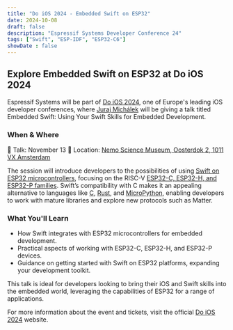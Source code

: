 ```yaml
---
title: "Do iOS 2024 - Embedded Swift on ESP32"
date: 2024-10-08
draft: false
description: "Espressif Systems Developer Conference 24"
tags: ["Swift", "ESP-IDF", "ESP32-C6"]
showDate : false
---
```


## Explore Embedded Swift on ESP32 at Do iOS 2024

Espressif Systems will be part of [Do iOS 2024](https://do-ios.com/), one of Europe's leading iOS developer conferences, where [Juraj Michálek](https://developer.espressif.com/authors/juraj-michalek/) will be giving a talk titled Embedded Swift: Using Your Swift Skills for Embedded Development.

### When & Where

📅 Talk: November 13
📍 Location: [Nemo Science Museum, Oosterdok 2, 1011 VX Amsterdam](http://maps.apple.com/?address=Oosterdok+2+Amsterdam&q=NEMO+Science+Museum)

The session will introduce developers to the possibilities of using [Swift on ESP32 microcontrollers](https://developer.espressif.com/tags/swift/), focusing on the RISC-V [ESP32-C, ESP32-H, and ESP32-P families](https://products.espressif.com/). Swift’s compatibility with C makes it an appealing alternative to languages like [C](https://github.com/espressif/esp-idf), [Rust](https://github.com/esp-rs), and [MicroPython](https://docs.micropython.org/en/latest/esp32/tutorial/intro.html), enabling developers to work with mature libraries and explore new protocols such as Matter.

### What You'll Learn

- How Swift integrates with ESP32 microcontrollers for embedded development.
- Practical aspects of working with ESP32-C, ESP32-H, and ESP32-P devices.
- Guidance on getting started with Swift on ESP32 platforms, expanding your development toolkit.

This talk is ideal for developers looking to bring their iOS and Swift skills into the embedded world, leveraging the capabilities of ESP32 for a range of applications.

For more information about the event and tickets, visit the official [Do iOS 2024](https://do-ios.com/) website.

